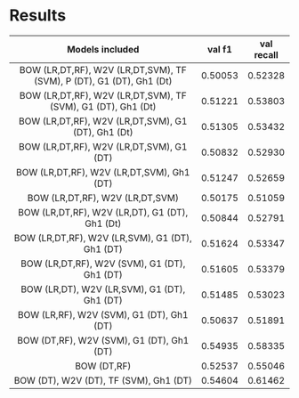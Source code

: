 # Results

Models included | val f1 | val recall
:-----: | :-----: | :-----: 
BOW (LR,DT,RF), W2V (LR,DT,SVM), TF (SVM), P (DT), G1 (DT), Gh1 (Dt) | 0.50053 | 0.52328
BOW (LR,DT,RF), W2V (LR,DT,SVM), TF (SVM), G1 (DT), Gh1 (Dt) | 0.51221 | 0.53803
BOW (LR,DT,RF), W2V (LR,DT,SVM), G1 (DT), Gh1 (Dt) | 0.51305 | 0.53432
BOW (LR,DT,RF), W2V (LR,DT,SVM), G1 (DT) | 0.50832 | 0.52930
BOW (LR,DT,RF), W2V (LR,DT,SVM), Gh1 (DT) | 0.51247 | 0.52659
BOW (LR,DT,RF), W2V (LR,DT,SVM) | 0.50175 | 0.51059
BOW (LR,DT,RF), W2V (LR,DT), G1 (DT), Gh1 (Dt) | 0.50844 | 0.52791
BOW (LR,DT,RF), W2V (LR,SVM), G1 (DT), Gh1 (DT) | 0.51624 | 0.53347
BOW (LR,DT,RF), W2V (SVM), G1 (DT), Gh1 (DT) | 0.51605 | 0.53379
BOW (LR,DT), W2V (LR,SVM), G1 (DT), Gh1 (DT) | 0.51485 | 0.53023
BOW (LR,RF), W2V (SVM), G1 (DT), Gh1 (DT) | 0.50637 | 0.51891
BOW (DT,RF), W2V (SVM), G1 (DT), Gh1 (DT) | 0.54935 | 0.58335
BOW (DT,RF) | 0.52537 | 0.55046
BOW (DT), W2V (DT), TF (SVM), Gh1 (DT) | 0.54604 | 0.61462
